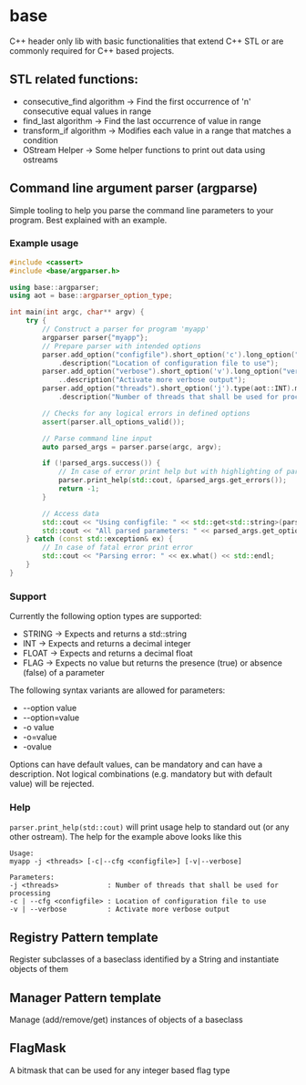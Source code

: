 # base
C++ header only lib with basic functionalities that extend C++ STL or are commonly required
for C++ based projects.

## STL related functions:

* consecutive_find algorithm -> Find the first occurrence of 'n' consecutive equal values in range
* find_last algorithm -> Find the last occurrence of value in range
* transform_if algorithm -> Modifies each value in a range that matches a condition
* OStream Helper -> Some helper functions to print out data using ostreams

## Command line argument parser (argparse)

Simple tooling to help you parse the command line parameters to your program. Best explained with an example.

### Example usage

```cpp
#include <cassert>
#include <base/argparser.h>

using base::argparser;
using aot = base::argparser_option_type;

int main(int argc, char** argv) {
    try {
        // Construct a parser for program 'myapp'
        argparser parser{"myapp"};
        // Prepare parser with intended options
        parser.add_option("configfile").short_option('c').long_option("cfg").default_value("/etc/myapp.conf")
            .description("Location of configuration file to use");
        parser.add_option("verbose").short_option('v').long_option("verbose").type(aot::FLAG)
            ..description("Activate more verbose output");
        parser.add_option("threads").short_option('j').type(aot::INT).mandatory()
            .description("Number of threads that shall be used for processing");

        // Checks for any logical errors in defined options
        assert(parser.all_options_valid());

        // Parse command line input
        auto parsed_args = parser.parse(argc, argv);

        if (!parsed_args.success()) {
            // In case of error print help but with highlighting of parsing errors
            parser.print_help(std::cout, &parsed_args.get_errors());
            return -1;
        }

        // Access data
        std::cout << "Using configfile: " << std::get<std::string>(parsed_args["configfile"]) << std::endl;
        std::cout << "All parsed parameters: " << parsed_args.get_options() << std::endl;
    } catch (const std::exception& ex) {
        // In case of fatal error print error
        std::cout << "Parsing error: " << ex.what() << std::endl;
    }
}
```
### Support

Currently the following option types are supported:
* STRING     -> Expects and returns a std::string
* INT        -> Expects and returns a decimal integer
* FLOAT      -> Expects and returns a decimal float
* FLAG       -> Expects no value but returns the presence (true) or absence (false) of a parameter

The following syntax variants are allowed for parameters:
* --option value
* --option=value
* -o value
* -o=value
* -ovalue

Options can have default values, can be mandatory and can have a description. Not logical combinations (e.g.
mandatory but with default value) will be rejected.

### Help

`parser.print_help(std::cout)` will print usage help to standard out (or any other ostream). The help for the 
example above looks like this
```text
Usage:
myapp -j <threads> [-c|--cfg <configfile>] [-v|--verbose]

Parameters:
-j <threads>            : Number of threads that shall be used for processing
-c | --cfg <configfile> : Location of configuration file to use
-v | --verbose          : Activate more verbose output
```

## Registry Pattern template 

Register subclasses of a baseclass identified by a String and instantiate objects of them

## Manager Pattern template 

Manage (add/remove/get) instances of objects of a baseclass

## FlagMask 

A bitmask that can be used for any integer based flag type